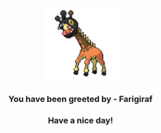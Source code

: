 <p align="center">
            <img src="https://raw.githubusercontent.com/PokeAPI/sprites/master/sprites/pokemon/981.png" width="150" height="150">
          </p>
          <h3 align="center">You have been greeted by - <b>Farigiraf</b></h3>
          <h3 align="center">Have a nice day!</h3>
        